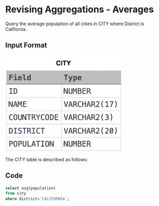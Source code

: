 # Revising Aggregations - Averages
Query the average population of all cities in CITY where District is California.

## Input Format
![City Table](img/1449729804-f21d187d0f-CITY.jpg)

The CITY table is described as follows: 

## Code

```sql
select avg(population)
from city
where district='CALIFORNIA';
```